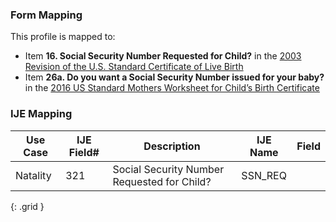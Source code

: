 ### Form Mapping
This profile is mapped to:
 * Item **16. Social Security Number Requested for Child?** in the [2003 Revision of the U.S. Standard Certificate of Live Birth](https://www.cdc.gov/nchs/data/dvs/birth11-03final-ACC.pdf)
 * Item **26a. Do you want a Social Security Number issued for your baby?** in the [2016 US Standard Mothers Worksheet for Child’s Birth Certificate](https://www.cdc.gov/nchs/data/dvs/moms-worksheet-2016-508.pdf)

### IJE Mapping

| **Use Case** | **IJE Field#** | **Description** | **IJE Name** | **Field** |
| ------------ | -------------- | --------------- | ------------ | --------- |
| Natality | 321 | Social Security Number Requested for Child? | SSN_REQ |  |
{: .grid }
